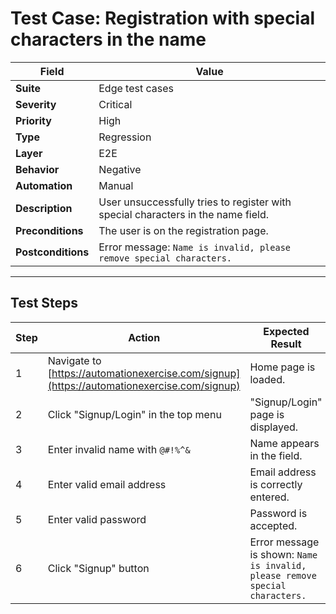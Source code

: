 # Test Case: Registration with special characters in the name

| Field            | Value                                                                 |
|------------------|-----------------------------------------------------------------------|
| **Suite**        | Edge test cases                                                       |
| **Severity**     | Critical                                                              |
| **Priority**     | High                                                                  |
| **Type**         | Regression                                                            |
| **Layer**        | E2E                                                                   |
| **Behavior**     | Negative                                                              |
| **Automation**   | Manual                                                                |
| **Description**  | User unsuccessfully tries to register with special characters in the name field. |
| **Preconditions**| The user is on the registration page.                                 |
| **Postconditions** | Error message: `Name is invalid, please remove special characters.` |

---

## Test Steps

| Step | Action | Expected Result |
|------|--------|-----------------|
| 1 | Navigate to [https://automationexercise.com/signup](https://automationexercise.com/signup) | Home page is loaded. |
| 2 | Click "Signup/Login" in the top menu | "Signup/Login" page is displayed. |
| 3 | Enter invalid name with `@#!%^&` | Name appears in the field. |
| 4 | Enter valid email address | Email address is correctly entered. |
| 5 | Enter valid password | Password is accepted. |
| 6 | Click "Signup" button | Error message is shown: `Name is invalid, please remove special characters.` |

